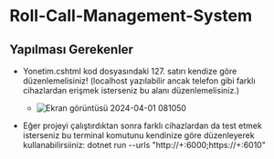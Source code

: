 # Roll-Call-Management-System

## Yapılması Gerekenler
* Yonetim.cshtml kod dosyasındaki 127. satırı kendize göre düzenlemelisiniz! (localhost yazılabilir ancak telefon gibi farklı cihazlardan erişmek isterseniz bu alanı düzenlemelisiniz.)
  * ![Ekran görüntüsü 2024-04-01 081050](https://github.com/HarunUcan/Roll-Call-Management-System/assets/129796812/9664b310-8c5f-483c-a144-47c25be7c059)

* Eğer projeyi çalıştırdıktan sonra farklı cihazlardan da test etmek isterseniz bu terminal komutunu kendinize göre düzenleyerek kullanabilirsiiniz: dotnet run --urls "http://+:6000;https://+:6010" 

